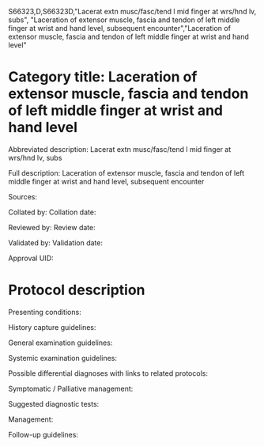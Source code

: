 S66323,D,S66323D,"Lacerat extn musc/fasc/tend l mid finger at wrs/hnd lv, subs", "Laceration of extensor muscle, fascia and tendon of left middle finger at wrist and hand level, subsequent encounter","Laceration of extensor muscle, fascia and tendon of left middle finger at wrist and hand level"
# Category title: Laceration of extensor muscle, fascia and tendon of left middle finger at wrist and hand level

Abbreviated description: Lacerat extn musc/fasc/tend l mid finger at wrs/hnd lv, subs

Full description: Laceration of extensor muscle, fascia and tendon of left middle finger at wrist and hand level, subsequent encounter

Sources:

Collated by:
Collation date:

Reviewed by:
Review date:

Validated by:
Validation date:

Approval UID:

# Protocol description

Presenting conditions:

History capture guidelines:

General examination guidelines:

Systemic examination guidelines:

Possible differential diagnoses with links to related protocols:

Symptomatic / Palliative management:

Suggested diagnostic tests:

Management:

Follow-up guidelines:
